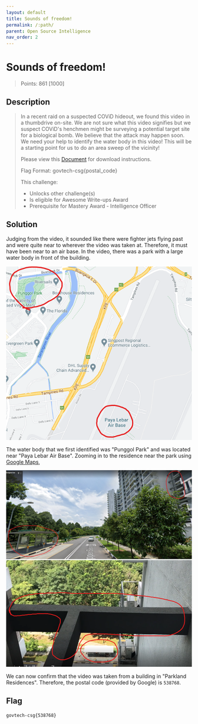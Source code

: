 ```yaml
---
layout: default
title: Sounds of freedom!
permalink: /:path/
parent: Open Source Intelligence
nav_order: 2
---
```

# Sounds of freedom!

> Points: 861 [1000]

## Description

> In a recent raid on a suspected COViD hideout, we found this video in a thumbdrive on-site. We are not sure what this video signifies but we suspect COViD's henchmen might be surveying a potential target site for a biological bomb. We believe that the attack may happen soon. We need your help to identify the water body in this video! This will be a starting point for us to do an area sweep of the vicinity!
>
> Please view this [Document](https://docs.google.com/document/d/1GrQ6znlN2Z0tu_uAPAs1qrn6by24I51mq8RIIHmFGDU/edit?usp=sharing) for download instructions.
>
> Flag Format: govtech-csg{postal_code}
>
> This challenge:
> - Unlocks other challenge(s)
> - Is eligible for Awesome Write-ups Award
> - Prerequisite for Mastery Award - Intelligence Officer
 
## Solution

Judging from the video, it sounded like there were fighter jets flying past and were quite near to wherever the video was taken at. Therefore, it must have been near to an air base. In the video, there was a park with a large water body in front of the building.

![](location1.png)

The water body that we first identified was "Punggol Park" and was located near "Paya Lebar Air Base". Zooming in to the residence near the park using [Google Maps](https://www.google.com/maps/@1.3757978,103.8996965,3a,75y,5.74h,116.04t/data=!3m6!1e1!3m4!1sNlxpllu6kKQrln3uk4urhQ!2e0!7i16384!8i8192), 

![](location2.png) ![](location3.png)

We can now confirm that the video was taken from a building in "Parkland Residences". Therefore, the postal code (provided by Google) is `538768`.

## Flag
`govtech-csg{538768}`